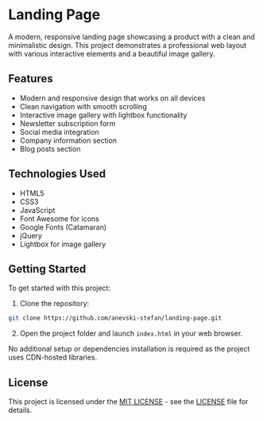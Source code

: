# Landing Page

A modern, responsive landing page showcasing a product with a clean and minimalistic design. This project demonstrates a professional web layout with various interactive elements and a beautiful image gallery.

## Features

- Modern and responsive design that works on all devices
- Clean navigation with smooth scrolling
- Interactive image gallery with lightbox functionality
- Newsletter subscription form
- Social media integration
- Company information section
- Blog posts section

## Technologies Used

- HTML5
- CSS3
- JavaScript
- Font Awesome for icons
- Google Fonts (Catamaran)
- jQuery
- Lightbox for image gallery

## Getting Started

To get started with this project:

1. Clone the repository:
```bash
git clone https://github.com/anevski-stefan/landing-page.git
```

2. Open the project folder and launch `index.html` in your web browser.

No additional setup or dependencies installation is required as the project uses CDN-hosted libraries.

## License

This project is licensed under the [MIT LICENSE](LICENSE) - see the [LICENSE](LICENSE) file for details.
